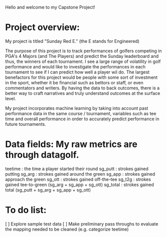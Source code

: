 Hello and welcome to my Capstone Project!

Project overview:
========================================
My project is titled "Sunday Red E." (the E stands for Engineered)

The purpose of this project is to track performances of golfers competing in PGA's 4 Majors (and The Players) and predict the Sunday leaderboard and thus, the winners of each tournament. I see a large range of volatility in golf performance and would like to investigate the performances in each tournament to see if I can predict how well a player wil do. The largest benefactors for this project would be people with some sort of investment in the sport, whether it be financial such as bettors or staff, or even commentators and writers. By having the data to back outcomes, there is a better way to craft narratives and truly understand outcomes at the surface level.

My project incorporates machine learning by taking into account past performance data in the same course / tournament, variables such as tee time and overall performance in order to accurately predict performance in future tournaments. 

Data fields:
My raw metrics are through datagolf.
=========================================
teetime  : the time a player started their round
sg_putt  : strokes gained putting 
sg_arg   : strokes gained around the green
sg_app   : strokes gained approach the green
sg_ott   : strokes gained off-the-tee
sg_t2g   : strokes gained tee-to-green (sg_arg + sg_app + sg_ott)
sg_total : strokes gained total (sg_putt + sg_arg + sg_app + sg_ott)

To do list:
=========================================
[ ] Explore sample test data
[ ] Make preliminary pass throughs to evaluate the mapping needed to be cleaned (e.g. categorize teetime)
